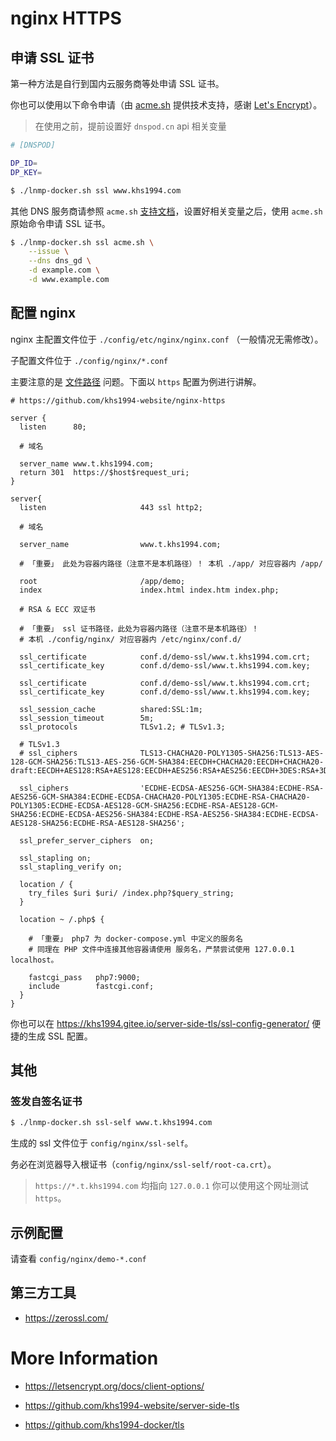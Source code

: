 # nginx HTTPS

## 申请 SSL 证书

第一种方法是自行到国内云服务商等处申请 SSL 证书。

你也可以使用以下命令申请（由 [acme.sh](https://github.com/Neilpang/acme.sh) 提供技术支持，感谢 [Let's Encrypt](https://letsencrypt.org/)）。

>在使用之前，提前设置好 `dnspod.cn` api 相关变量

```bash
# [DNSPOD]

DP_ID=
DP_KEY=
```

```bash
$ ./lnmp-docker.sh ssl www.khs1994.com
```

其他 DNS 服务商请参照 `acme.sh` [支持文档](https://github.com/Neilpang/acme.sh/tree/master/dnsapi)，设置好相关变量之后，使用 `acme.sh` 原始命令申请 SSL 证书。

```bash
$ ./lnmp-docker.sh ssl acme.sh \
    --issue \
    --dns dns_gd \
    -d example.com \
    -d www.example.com
```

## 配置 nginx

nginx 主配置文件位于 `./config/etc/nginx/nginx.conf` （一般情况无需修改）。

子配置文件位于 `./config/nginx/*.conf`

主要注意的是 [文件路径](path.md) 问题。下面以 `https` 配置为例进行讲解。

```nginx
# https://github.com/khs1994-website/nginx-https

server {
  listen      80;

  # 域名

  server_name www.t.khs1994.com;
  return 301  https://$host$request_uri;
}

server{
  listen                     443 ssl http2;

  # 域名

  server_name                www.t.khs1994.com;

  # 「重要」 此处为容器内路径（注意不是本机路径）！ 本机 ./app/ 对应容器内 /app/

  root                       /app/demo;
  index                      index.html index.htm index.php;

  # RSA & ECC 双证书

  # 「重要」 ssl 证书路径，此处为容器内路径（注意不是本机路径）！
  # 本机 ./config/nginx/ 对应容器内 /etc/nginx/conf.d/

  ssl_certificate            conf.d/demo-ssl/www.t.khs1994.com.crt;
  ssl_certificate_key        conf.d/demo-ssl/www.t.khs1994.com.key;

  ssl_certificate            conf.d/demo-ssl/www.t.khs1994.com.crt;
  ssl_certificate_key        conf.d/demo-ssl/www.t.khs1994.com.key;

  ssl_session_cache          shared:SSL:1m;
  ssl_session_timeout        5m;
  ssl_protocols              TLSv1.2; # TLSv1.3;

  # TLSv1.3
  # ssl_ciphers              TLS13-CHACHA20-POLY1305-SHA256:TLS13-AES-128-GCM-SHA256:TLS13-AES-256-GCM-SHA384:EECDH+CHACHA20:EECDH+CHACHA20-draft:EECDH+AES128:RSA+AES128:EECDH+AES256:RSA+AES256:EECDH+3DES:RSA+3DES:!MD5;

  ssl_ciphers                'ECDHE-ECDSA-AES256-GCM-SHA384:ECDHE-RSA-AES256-GCM-SHA384:ECDHE-ECDSA-CHACHA20-POLY1305:ECDHE-RSA-CHACHA20-POLY1305:ECDHE-ECDSA-AES128-GCM-SHA256:ECDHE-RSA-AES128-GCM-SHA256:ECDHE-ECDSA-AES256-SHA384:ECDHE-RSA-AES256-SHA384:ECDHE-ECDSA-AES128-SHA256:ECDHE-RSA-AES128-SHA256';

  ssl_prefer_server_ciphers  on;

  ssl_stapling on;
  ssl_stapling_verify on;

  location / {
    try_files $uri $uri/ /index.php?$query_string;
  }

  location ~ /.php$ {

    # 「重要」 php7 为 docker-compose.yml 中定义的服务名
    # 同理在 PHP 文件中连接其他容器请使用 服务名，严禁尝试使用 127.0.0.1 localhost。

    fastcgi_pass   php7:9000;
    include        fastcgi.conf;
  }
}
```

你也可以在 https://khs1994.gitee.io/server-side-tls/ssl-config-generator/ 便捷的生成 SSL 配置。

## 其他

### 签发自签名证书

```bash
$ ./lnmp-docker.sh ssl-self www.t.khs1994.com
```

生成的 ssl 文件位于 `config/nginx/ssl-self`。

务必在浏览器导入根证书（`config/nginx/ssl-self/root-ca.crt`）。

> `https://*.t.khs1994.com` 均指向 `127.0.0.1` 你可以使用这个网址测试 `https`。

## 示例配置

请查看 `config/nginx/demo-*.conf`

## 第三方工具

* https://zerossl.com/

# More Information

* https://letsencrypt.org/docs/client-options/

* https://github.com/khs1994-website/server-side-tls

* https://github.com/khs1994-docker/tls
